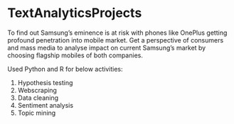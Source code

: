 # TextAnalyticsProjects
To find out Samsung’s eminence is at risk with phones like OnePlus getting profound penetration into mobile market. Get a perspective of consumers and mass media to analyse impact on current Samsung’s market by choosing flagship mobiles of both companies.

Used Python and R for below activities:
1.	Hypothesis testing
2.	Webscraping
3.	Data cleaning 
4.	Sentiment analysis
5.	Topic mining
